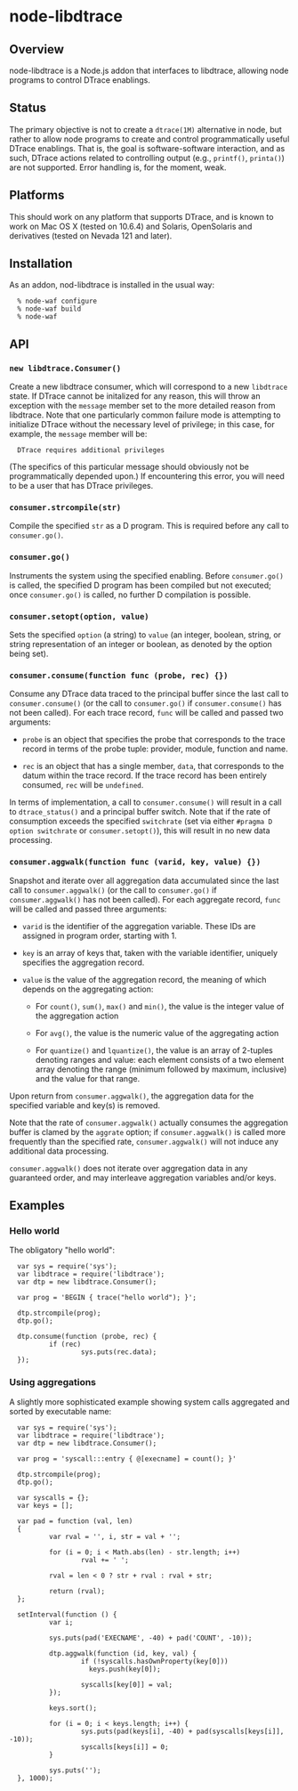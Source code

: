 
node-libdtrace
==============

Overview
--------

node-libdtrace is a Node.js addon that interfaces to libdtrace, allowing
node programs to control DTrace enablings.

Status
------

The primary objective is not to create a `dtrace(1M)` alternative in node, but
rather to allow node programs to create and control programmatically useful
DTrace enablings.  That is, the goal is software-software interaction, and as
such, DTrace actions related to controlling output (e.g., `printf()`,
`printa()`) are not supported.  Error handling is, for the moment, weak.

Platforms
---------

This should work on any platform that supports DTrace, and is known to work on
Mac OS X (tested on 10.6.4) and Solaris, OpenSolaris and derivatives (tested on
Nevada 121 and later).

Installation
------------

As an addon, nod-libdtrace is installed in the usual way:

      % node-waf configure
      % node-waf build
      % node-waf

API
---

### `new libdtrace.Consumer()`

Create a new libdtrace consumer, which will correspond to a new `libdtrace`
state.  If DTrace cannot be initalized for any reason, this will throw an
exception with the `message` member set to the more detailed reason from
libdtrace.  Note that one particularly common failure mode is attempting to
initialize DTrace without the necessary level of privilege; in this case, for
example, the `message` member will be:

      DTrace requires additional privileges

(The specifics of this particular message should obviously not be 
programmatically depended upon.)  If encountering this error, you will
need to be a user that has DTrace privileges.

### `consumer.strcompile(str)`

Compile the specified `str` as a D program.  This is required before
any call to `consumer.go()`.

### `consumer.go()`

Instruments the system using the specified enabling.  Before `consumer.go()`
is called, the specified D program has been compiled but not executed; once
`consumer.go()` is called, no further D compilation is possible.

### `consumer.setopt(option, value)`

Sets the specified `option` (a string) to `value` (an integer, boolean,
string, or string representation of an integer or boolean, as denoted by
the option being set).

### `consumer.consume(function func (probe, rec) {})`

Consume any DTrace data traced to the principal buffer since the last call to
`consumer.consume()` (or the call to `consumer.go()` if `consumer.consume()`
has not been called).  For each trace record, `func` will be called and
passed two arguments:

* `probe` is an object that specifies the probe that corresponds to the
   trace record in terms of the probe tuple: provider, module, function
   and name.

* `rec` is an object that has a single member, `data`, that corresponds to
   the datum within the trace record.  If the trace record has been entirely
   consumed, `rec` will be `undefined`.

In terms of implementation, a call to `consumer.consume()` will result in a
call to `dtrace_status()` and a principal buffer switch.  Note that if the
rate of consumption exceeds the specified `switchrate` (set via either
`#pragma D option switchrate` or `consumer.setopt()`), this will result in no
new data processing.

### `consumer.aggwalk(function func (varid, key, value) {})`

Snapshot and iterate over all aggregation data accumulated since the
last call to `consumer.aggwalk()` (or the call to `consumer.go()` if
`consumer.aggwalk()` has not been called).  For each aggregate record,
`func` will be called and passed three arguments:

* `varid` is the identifier of the aggregation variable.  These IDs are
  assigned in program order, starting with 1.

* `key` is an array of keys that, taken with the variable identifier,
  uniquely specifies the aggregation record.

* `value` is the value of the aggregation record, the meaning of which
  depends on the aggregating action:

  * For `count()`, `sum()`, `max()` and `min()`, the value is the
    integer value of the aggregation action

  * For `avg()`, the value is the numeric value of the aggregating action

  * For `quantize()` and `lquantize()`, the value is an array of 2-tuples
    denoting ranges and value:  each element consists of a two element array
    denoting the range (minimum followed by maximum, inclusive) and the
    value for that range.  

Upon return from `consumer.aggwalk()`, the aggregation data for the specified
variable and key(s) is removed.

Note that the rate of `consumer.aggwalk()` actually consumes the aggregation
buffer is clamed by the `aggrate` option; if `consumer.aggwalk()` is called
more frequently than the specified rate, `consumer.aggwalk()` will not
induce any additional data processing.

`consumer.aggwalk()` does not iterate over aggregation data in any guaranteed
order, and may interleave aggregation variables and/or keys.

Examples
--------

### Hello world

The obligatory "hello world":

      var sys = require('sys');
      var libdtrace = require('libdtrace');
      var dtp = new libdtrace.Consumer();
        
      var prog = 'BEGIN { trace("hello world"); }';
        
      dtp.strcompile(prog);
      dtp.go();
        
      dtp.consume(function (probe, rec) {
              if (rec)
                      sys.puts(rec.data);
      });

### Using aggregations

A slightly more sophisticated example showing system calls aggregated and
sorted by executable name:

      var sys = require('sys');
      var libdtrace = require('libdtrace');
      var dtp = new libdtrace.Consumer();
      
      var prog = 'syscall:::entry { @[execname] = count(); }'
      
      dtp.strcompile(prog);
      dtp.go();
      
      var syscalls = {};
      var keys = [];
      
      var pad = function (val, len)
      {
              var rval = '', i, str = val + '';
      
              for (i = 0; i < Math.abs(len) - str.length; i++)
                      rval += ' ';
      
              rval = len < 0 ? str + rval : rval + str;
      
              return (rval);
      };
      
      setInterval(function () {
              var i;
      
              sys.puts(pad('EXECNAME', -40) + pad('COUNT', -10));
      
              dtp.aggwalk(function (id, key, val) {
                      if (!syscalls.hasOwnProperty(key[0]))
                      	keys.push(key[0]);
      
                      syscalls[key[0]] = val;
              });
      
              keys.sort();
      
              for (i = 0; i < keys.length; i++) {
                      sys.puts(pad(keys[i], -40) + pad(syscalls[keys[i]], -10));
                      syscalls[keys[i]] = 0;
              }
      
              sys.puts('');
      }, 1000);


